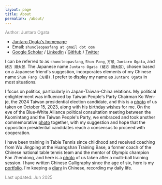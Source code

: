 ```yaml
---
layout: page
title: About
permalink: /about/
---
```


<span style="color: gray;">Author: Juntaro Ogata</span>

* [Juntaro Ogata's homepage](https://sites.google.com/view/shuncleopasfang/)
* Email: `shuncleopasfang at gmail dot com`
* [Google Scholar](https://scholar.google.com/citations?user=) / [LinkedIn](https://www.linkedin.com/in/juntaro-ogata/) / [GitHub](https://github.com/shuncleopasfang) / [Twitter](https://twitter.com/shuncleopasfang/)

I can be referred to as `shuncleopasfang`, `Shun Fang`, `方順`, `Juntaro Ogata`, and `緒方 順太郎`. The Japanese name `Juntaro Ogata (緒方 順太郎)`, chosen based on a Japanese friend's suggestion, incorporates elements of my Chinese name `Shun Fang (方順)`. I prefer to display my name as `Juntaro Ogata` in most situations.

I focus on politics, particularly in Japan-Taiwan-China relations. My political enlightenment was influenced by Taiwan People's Party Chairman Ko Wen-je, the 2024 Taiwan presidential election candidate, and this is a [photo](https://drive.google.com/file/d/1sNDMhoABacYMNcLuC9hYBRy1a_Ciz7TT/view) of us taken on October 15, 2023, along with his [birthday wishes](https://drive.google.com/file/d/1arKZkCC08v2FqETwg5MMa5_P80GuMrqF/view) for me. On the eve of the Blue-White Alliance political consultation meeting between the Kuomintang and the Taiwan People's Party, we embraced and took another commemorative [photo](https://drive.google.com/file/d/1HKwt3E8LJOGD9yqHhOsr2GPRyXsts1CO/view) together, with my suggestion and hope that the opposition presidential candidates reach a consensus to proceed with cooperation.

I have been training in Table Tennis since childhood and received coaching from Wu Jingping at the Huangshan Training Base, a former coach of the Chinese national table tennis team and the mentor of Olympic champion Fan Zhendong, and here is a [photo](https://drive.google.com/file/d/18mlsRmwy2KXKgoCAtxQwmF9Z5AQ8zmjK/view) of us taken after a multi-ball training session. I have written Chinese Calligraphy since the age of six, here is my [portfolio](https://drive.google.com/drive/folders/1lL25tWxkg-ZBGNv9J-cvxl3pUnct07SU). I'm keeping a [diary](https://docs.google.com/document/d/1Yn2rebU6vVxZDhbR59W16ho5bSymMQhY1yFdLFMlqW0/pub) in Chinese, recording my daily life.

<span style="color: gray;">Last updated: Jun 2025</span>